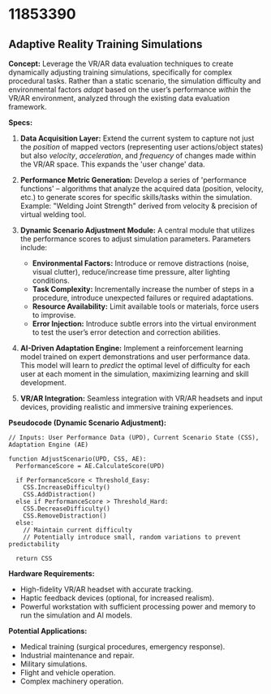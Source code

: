 # 11853390

## Adaptive Reality Training Simulations

**Concept:** Leverage the VR/AR data evaluation techniques to create dynamically adjusting training simulations, specifically for complex procedural tasks. Rather than a static scenario, the simulation difficulty and environmental factors *adapt* based on the user’s performance *within* the VR/AR environment, analyzed through the existing data evaluation framework.

**Specs:**

1.  **Data Acquisition Layer:** Extend the current system to capture not just the *position* of mapped vectors (representing user actions/object states) but also *velocity*, *acceleration*, and *frequency* of changes made within the VR/AR space. This expands the 'user change' data.

2.  **Performance Metric Generation:** Develop a series of 'performance functions' – algorithms that analyze the acquired data (position, velocity, etc.) to generate scores for specific skills/tasks within the simulation. Example: "Welding Joint Strength" derived from velocity & precision of virtual welding tool.

3.  **Dynamic Scenario Adjustment Module:** A central module that utilizes the performance scores to adjust simulation parameters. Parameters include:
    *   **Environmental Factors:** Introduce or remove distractions (noise, visual clutter), reduce/increase time pressure, alter lighting conditions.
    *   **Task Complexity:** Incrementally increase the number of steps in a procedure, introduce unexpected failures or required adaptations.
    *   **Resource Availability:** Limit available tools or materials, force users to improvise.
    *   **Error Injection:** Introduce subtle errors into the virtual environment to test the user’s error detection and correction abilities.

4.  **AI-Driven Adaptation Engine:** Implement a reinforcement learning model trained on expert demonstrations and user performance data. This model will learn to *predict* the optimal level of difficulty for each user at each moment in the simulation, maximizing learning and skill development.

5.  **VR/AR Integration:** Seamless integration with VR/AR headsets and input devices, providing realistic and immersive training experiences.

**Pseudocode (Dynamic Scenario Adjustment):**

```
// Inputs: User Performance Data (UPD), Current Scenario State (CSS), Adaptation Engine (AE)

function AdjustScenario(UPD, CSS, AE):
  PerformanceScore = AE.CalculateScore(UPD)

  if PerformanceScore < Threshold_Easy:
    CSS.IncreaseDifficulty()
    CSS.AddDistraction()
  else if PerformanceScore > Threshold_Hard:
    CSS.DecreaseDifficulty()
    CSS.RemoveDistraction()
  else:
    // Maintain current difficulty
    // Potentially introduce small, random variations to prevent predictability

  return CSS
```

**Hardware Requirements:**

*   High-fidelity VR/AR headset with accurate tracking.
*   Haptic feedback devices (optional, for increased realism).
*   Powerful workstation with sufficient processing power and memory to run the simulation and AI models.

**Potential Applications:**

*   Medical training (surgical procedures, emergency response).
*   Industrial maintenance and repair.
*   Military simulations.
*   Flight and vehicle operation.
*   Complex machinery operation.